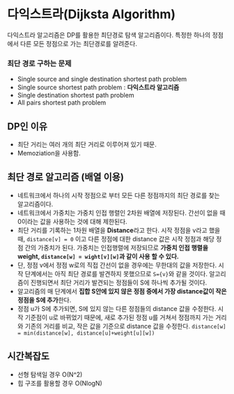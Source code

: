 # 다익스트라(Dijksta Algorithm)
다익스트라 알고리즘은 DP를 활용한 최단경로 탐색 알고리즘이다. 특정한 하나의 정점에서 다른 모든 정점으로 가는 최단경로를 알려준다.
### 최단 경로 구하는 문제
+ Single source and single destination shortest path problem 
+ Single source shortest path problem :  **다익스트라 알고리즘**
+ Single destination shortest path problem
+ All pairs shortest path problem

## DP인 이유
+ 최단 거리는 여러 개의 최단 거리로 이루어져 있기 때문.
+ Memoziation을 사용함.

## 최단 경로 알고리즘 (배열 이용)
+ 네트워크에서 하나의 시작 정점으로 부터 모든 다른 정점까지의 최단 경로를 찾는 알고리즘이다. 
+ 네트워크에서 가중치는 가중치 인접 행렬인 2차원 배열에 저장된다. 간선이 없을 때 0이라는 값을 사용하는 것에 대해 제한된다.
+ 최단 거리를 기록하는 1차원 배열을 **Distance**라고 한다. 시작 정점을 v라고 했을 때, ```distance[v] = 0``` 이고 다른 정점에 대한 distance 값은 시작 정점과 해당 정점 간의 가중치가 된다. 가중치는 인접행렬에 저장되므로 **가중치 인접 행렬을 weight, ```distance[w] = wight[v][w]```과 같이 사용 할 수 있다.**
+ 단, 정점 v에서 정점 w로의 직접 간선이 없을 경우에는 무한대의 값을 저장한다. 시작 단계에서는 아직 최단 경로를 발견하지 못했으므로 ```S={v}```와 같을 것이다. 알고리즘이 진행되면서 최단 거리가 발견되는 정점들이 S에 하나씩 추가될 것이다.
+ 알고리즘의 매 단계에서 **집합 S안에 있지 않은 정점 중에서 가장 distance값이 작은 정점을 S에 추가**한다.
+ 정점 u가 S에 추가되면, S에 있지 않는 다른 정점들의 distance 값을 수정한다. 시작 기준점이 u로 바뀌었기 때문에, 새로 추가된 정점 u를 거쳐서 정점까지 가는 거리와 기존의 거리를 비교, 작은 값을 기준으로 distance 값을 수정한다. ```distance[w] = min(distance[w], distance[u]+weight[u][w])```

## 시간복잡도
+ 선형 탐색일 경우 O(N^2)
+ 힙 구조를 활용할 경우 O(NlogN)
